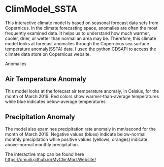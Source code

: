# ClimModel_SSTA
This interactive climate model is based on seasonal forecast data sets from Copernicus. 
In the climate forecasting space, anomalies are often the most frequently examined data. It helps us to understand how much warmer, cooler, drier, or wetter than normal an area may be. Therefore, this climate model looks at forecast anomalies through the Copernicus sea surface temperature anomaly(SSTA) data. I used the python CDSAPI to access the climate data store on Copernicus website.

Anomalies 

## Air Temperature Anomaly
This model looks at the forecast air temperature anomaly, in Celsius, for the month of March 2019. Red colors show warmer-than-average temperatures while blue indicates below-average temperatures.

## Precipitation Anomaly
The model also examines precipitation rate anomaly in mm/second for the month of March 2019. Negative values (blues) indicate below-normal monthly precipitation while positive values (yellows, oranges) indicate above-normal monthly precipitation.

The interactive map can be found here https://omuili.github.io/MyClimMod.Website/

